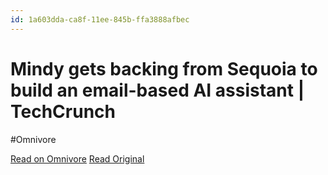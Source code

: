 ```yaml
---
id: 1a603dda-ca8f-11ee-845b-ffa3888afbec
---
```


# Mindy gets backing from Sequoia to build an email-based AI assistant | TechCrunch
#Omnivore

[Read on Omnivore](https://omnivore.app/me/mindy-gets-backing-from-sequoia-to-build-an-email-based-ai-assis-18da35ab15f)
[Read Original](https://techcrunch.com/2024/02/13/mindy-get-backing-from-sequoia-to-build-an-email-based-ai-assistant/)

